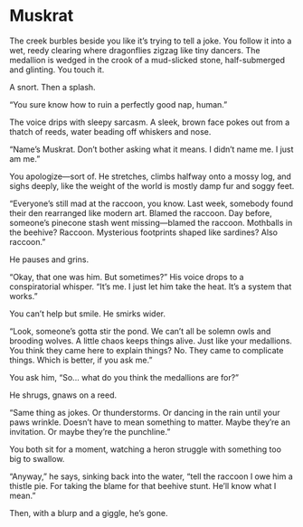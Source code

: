 # Muskrat

The creek burbles beside you like it’s trying to tell a joke. You follow it into a wet, reedy clearing where dragonflies zigzag like tiny dancers. The medallion is wedged in the crook of a mud-slicked stone, half-submerged and glinting. You touch it.

A snort. Then a splash.

“You sure know how to ruin a perfectly good nap, human.”

The voice drips with sleepy sarcasm. A sleek, brown face pokes out from a thatch of reeds, water beading off whiskers and nose.

“Name’s Muskrat. Don’t bother asking what it means. I didn’t name me. I just am me.”

You apologize—sort of. He stretches, climbs halfway onto a mossy log, and sighs deeply, like the weight of the world is mostly damp fur and soggy feet.

“Everyone’s still mad at the raccoon, you know. Last week, somebody found their den rearranged like modern art. Blamed the raccoon. Day before, someone’s pinecone stash went missing—blamed the raccoon. Mothballs in the beehive? Raccoon. Mysterious footprints shaped like sardines? Also raccoon.”

He pauses and grins.

“Okay, that one was him. But sometimes?” His voice drops to a conspiratorial whisper. “It’s me. I just let him take the heat. It’s a system that works.”

You can’t help but smile. He smirks wider.

“Look, someone’s gotta stir the pond. We can’t all be solemn owls and brooding wolves. A little chaos keeps things alive. Just like your medallions. You think they came here to explain things? No. They came to complicate things. Which is better, if you ask me.”

You ask him, “So... what do you think the medallions are for?”

He shrugs, gnaws on a reed.

“Same thing as jokes. Or thunderstorms. Or dancing in the rain until your paws wrinkle. Doesn’t have to mean something to matter. Maybe they’re an invitation. Or maybe they’re the punchline.”

You both sit for a moment, watching a heron struggle with something too big to swallow.

“Anyway,” he says, sinking back into the water, “tell the raccoon I owe him a thistle pie. For taking the blame for that beehive stunt. He’ll know what I mean.”

Then, with a blurp and a giggle, he’s gone.
